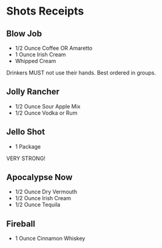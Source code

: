 # Shots Receipts

## Blow Job
- 1/2 Ounce Coffee OR Amaretto
- 1 Ounce Irish Cream
- Whipped Cream

Drinkers MUST not use their hands. Best ordered in groups.

## Jolly Rancher
- 1/2 Ounce Sour Apple Mix
- 1/2 Ounce Vodka or Rum

## Jello Shot
- 1 Package

VERY STRONG!

## Apocalypse Now
- 1/2 Ounce Dry Vermouth
- 1/2 Ounce Irish Cream
- 1/2 Ounce Tequila

## Fireball
- 1 Ounce Cinnamon Whiskey

